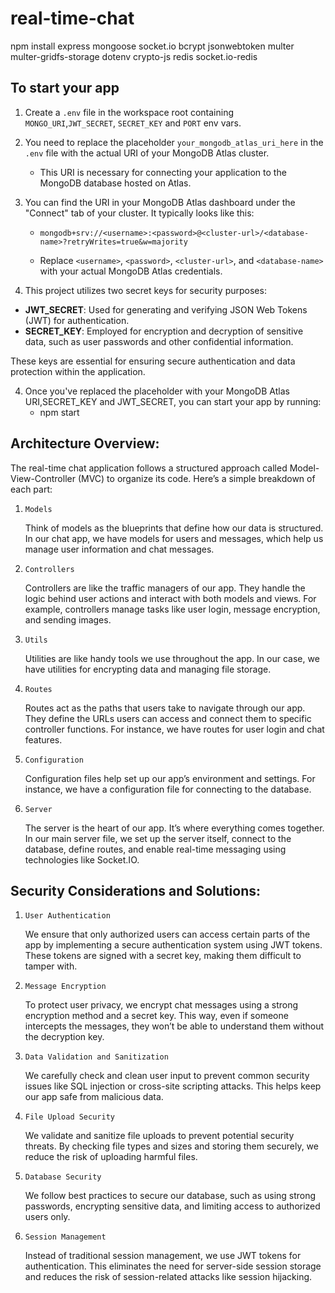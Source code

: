 # real-time-chat

npm install express mongoose socket.io bcrypt jsonwebtoken multer multer-gridfs-storage dotenv crypto-js redis socket.io-redis


## To start your app 

1. Create a `.env` file in the workspace root containing `MONGO_URI`,`JWT_SECRET`, `SECRET_KEY` and `PORT` env vars.

2. You need to replace the placeholder `your_mongodb_atlas_uri_here` in the `.env` file with the actual URI of your MongoDB Atlas cluster.
    - This URI is necessary for connecting your application to the MongoDB database hosted on Atlas.

3. You can find the URI in your MongoDB Atlas dashboard under the "Connect" tab of your cluster. It typically looks like this:
    - `mongodb+srv://<username>:<password>@<cluster-url>/<database-name>?retryWrites=true&w=majority`

    - Replace `<username>`, `<password>`, `<cluster-url>`, and `<database-name>` with your actual MongoDB Atlas credentials.

4. This project utilizes two secret keys for security purposes:

- **JWT_SECRET**: Used for generating and verifying JSON Web Tokens (JWT) for authentication.
- **SECRET_KEY**: Employed for encryption and decryption of sensitive data, such as user passwords and other confidential information.

These keys are essential for ensuring secure authentication and data protection within the application.


4. Once you've replaced the placeholder with your MongoDB Atlas URI,SECRET_KEY and JWT_SECRET, you can start your app by running:
    - npm start


## Architecture Overview:

The real-time chat application follows a structured approach called Model-View-Controller (MVC) to organize its code. Here’s a simple breakdown of each part:

1. `Models`

    Think of models as the blueprints that define how our data is structured. In our chat app, we have models for users and messages, which help us manage user information and chat messages.

2. `Controllers` 

    Controllers are like the traffic managers of our app. They handle the logic behind user actions and interact with both models and views. For example, controllers manage tasks like user login, message encryption, and sending images.

3. `Utils`

    Utilities are like handy tools we use throughout the app. In our case, we have utilities for encrypting data and managing file storage.

4. `Routes`

    Routes act as the paths that users take to navigate through our app. They define the URLs users can access and connect them to specific controller functions. For instance, we have routes for user login and chat features.

5. `Configuration`

    Configuration files help set up our app’s environment and settings. For instance, we have a configuration file for connecting to the database.

6. `Server`

    The server is the heart of our app. It’s where everything comes together. In our main server file, we set up the server itself, connect to the database, define routes, and enable real-time messaging using technologies like Socket.IO.

## Security Considerations and Solutions:

1. `User Authentication`

    We ensure that only authorized users can access certain parts of the app by implementing a secure authentication system using JWT tokens. These tokens are signed with a secret key, making them difficult to tamper with.

2. `Message Encryption`

    To protect user privacy, we encrypt chat messages using a strong encryption method and a secret key. This way, even if someone intercepts the messages, they won’t be able to understand them without the decryption key.

3. `Data Validation and Sanitization`

    We carefully check and clean user input to prevent common security issues like SQL injection or cross-site scripting attacks. This helps keep our app safe from malicious data.

4. `File Upload Security`

    We validate and sanitize file uploads to prevent potential security threats. By checking file types and sizes and storing them securely, we reduce the risk of uploading harmful files.

5. `Database Security`

    We follow best practices to secure our database, such as using strong passwords, encrypting sensitive data, and limiting access to authorized users only.

6. `Session Management`

    Instead of traditional session management, we use JWT tokens for authentication. This eliminates the need for server-side session storage and reduces the risk of session-related attacks like session hijacking.







